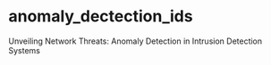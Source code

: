 # anomaly_dectection_ids
Unveiling Network Threats: Anomaly Detection in Intrusion Detection Systems 
